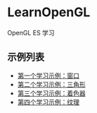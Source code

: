 # LearnOpenGL
OpenGL ES 学习

## 示例列表

- [第一个学习示例：窗口](LearnOpenGL/LearnOpenGL-01-Window/01-README.md)
- [第二个学习示例：三角形](LearnOpenGL/LearnOpenGL-02-Triangle/02-README.md)
- [第三个学习示例：着色器](LearnOpenGL/LearnOpenGL-03-Shader/03-README.md)
- [第四个学习示例：纹理](LearnOpenGL/LearnOpenGL-04-Texture/04-README.md)
